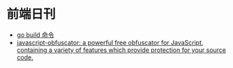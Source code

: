 # 前端日刊

* [go build 命令](https://wiki.jikexueyuan.com/project/go-command-tutorial/0.1.html)
* [javascript-obfuscator: a powerful free obfuscator for JavaScript, containing a variety of features which provide protection for your source code.](https://obfuscator.io/)
